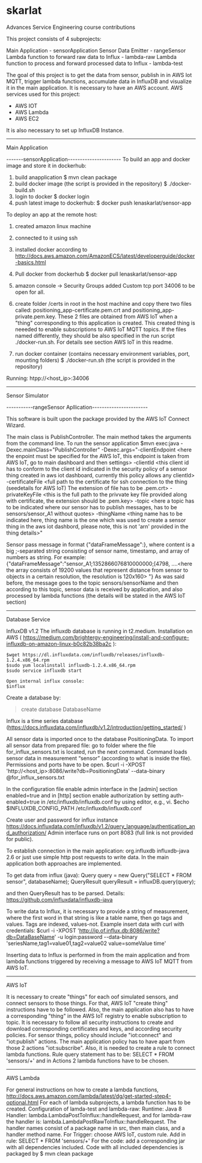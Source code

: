 # skarlat
Advances Service Engineering course contributions

This project consists of 4 subprojects:

Main Application - sensorApplication
Sensor Data Emitter - rangeSensor
Lambda function to forward raw data to Influx - lambda-raw
Lambda function to process and forward processed data to Influx - lambda-test

The goal of this project is to get the data from sensor, publish in in AWS Iot MQTT, trigger lambda functions, accumulate data in InfluxDB and visualize it in the main application.
It is necessary to have an AWS account. 
AWS services used for this project:
- AWS IOT
- AWS Lambda
- AWS EC2

It is also necessary to set up InfluxDB Instance. 

----------------------------------------------
Main Application

-------sensorApplication----------------------
To build an app and docker image and store it in dockerhub:

1. build anapplication
	$ mvn clean package
2. build docker image (the script is provided in the repository)
	$ ./docker-build.sh
3. login to docker
	$ docker login
4. push latest image to dockerhub:
	$ docker push lenaskarlat/sensor-app

To deploy an app at the remote host:
1. created amazon linux machine
2. connected to it using ssh
3. installed docker according to http://docs.aws.amazon.com/AmazonECS/latest/developerguide/docker-basics.html
4. Pull docker from dockerhub
	$ docker pull lenaskarlat/sensor-app
5. amazon console -> Security Groups added Custom tcp port 34006 to be open for all.
6. create folder /certs in root in the host machine and copy there two files called: positioning_app-certificate.pem.crt and positioning_app-private.pem.key. These 2 files are obtained from AWS IoT when a "thing" corresponding to this application is created. This created thing is neeeded to enable subscriptions to AWS IoT MQTT topics. If the files named differently, they should be also specified in the run script ./docker-run.sh. For details see section AWS IoT in this readme.

7. run docker container (contains necessary environment variables, port, mounting folders)
	$ ./docker-run.sh (the script is provided in the repository)

Running: htpp://<host_ip>:34006

---------------------------------------------------------
Sensor Simulator

-----------rangeSensor Apllication-----------------------

This software is built upon the package provided by the AWS IoT Connect Wizard.

The main class is PublishController. The main method takes the arguments from the command line.
To run the sensor application 
	$mvn exec:java -Dexec.mainClass="PublishController" -Dexec.args="-clientEndpoint <here the enpoint must be specified for the AWS IoT, this endpoint is taken from AWS IoT, go to main dashboard and then settings> -clientId <this client id has to conform to the client id indicated in the security policy of a sensor thing created in aws iot dashboard, currently this policy allows any clientId> -certificateFile <full path to the certificate for ssh connection to the thing (seedetails for AWS IoT) The extension of file has to be .pem.crt> -privateKeyFile <this is the full path to the privvate key file provided along with certificate, the extension should be .pem.key> -topic <here a topic has to be indicated where our sensor has to publish messages, has to be sensors/sensor_A1 without quotes> -thingName <thing name has to be indicated here, thing name is the one which was used to create a sensor thing in the aws iot dashbord, please note, this is not 'arn' provided in the thing details>"

Sensor pass message in format {"dataFrameMessage":<content>}, where content is a big ;-separated string consisting of sensor name, timestamp, and array of numbers as string.
For example: {"dataFrameMessage":"sensor_A1;1352866076810000000;[4798, ....<here the array consists of 19200 values that represent distance from sensor to objects in a certain resolution, the resolution is 120x160> "}
As was said before, the message goes to the topic sensors/sensorName and then according to this topic, sensor data is received by application, and also processed by lambda functions (the details will be stated in the AWS IoT section)

---------------------------------------------------------
Database Service

InfluxDB v1.2
The influxdb database is running in t2.medium. 
Installation on AWS ( https://medium.com/brightergy-engineering/install-and-configure-influxdb-on-amazon-linux-b0c82b38ba2c ):

	$wget https://dl.influxdata.com/influxdb/releases/influxdb-1.2.4.x86_64.rpm
	$sudo yum localinstall influxdb-1.2.4.x86_64.rpm
	$sudo service influxdb start

	Open internal influx console:
	$influx

Create a database by:
> create database DatabaseName

Influx is a time series database (https://docs.influxdata.com/influxdb/v1.2/introduction/getting_started/ )

All sensor data is imported once to the database PositioningData. To import all sensor data from prepared file: go to folder where the file for_influx_sensors.txt is located, run the next command. Command loads sensor data in measurement “sensor” (according to what is inside the file). Permissions and ports have to be open.
	$curl -i -XPOST 'http://<host_ip>:8086/write?db=PositioningData' --data-binary @for_influx_sensors.txt

In the configuration file enable admin interface in the [admin] section enabled=true
and in [http] section enable authorization by setting auth-enabled=true in /etc/influxdb/influxdb.conf  by using editor, e.g., vi. 
	$echo $INFLUXDB_CONFIG_PATH /etc/influxdb/influxdb.conf

Create user and password for influx instance  https://docs.influxdata.com/influxdb/v1.2/query_language/authentication_and_authorization/ 
Admin interface runs on port 8083 (full link is not provided for public).

To establish connection in the main application:
 <dependency>
   <groupId>org.influxdb</groupId>
   <artifactId>influxdb-java</artifactId>
   <version>2.6</version>
</dependency>
or just use simple http post requests to write data. In the main application both approaches are implemented.

To get data from influx (java):
	Query query = new Query("SELECT * FROM sensor", databaseName);
	QueryResult queryResult = influxDB.query(query);

and then QueryResult has to be parsed.
Details: https://github.com/influxdata/influxdb-java 

To write data to Influx, it is necessary to provide a string of measurement, where the first word in that string is like a table name, then go tags and values. Tags are indexed, values-not. 
Example insert data with curl with credentials:
	$curl -i -XPOST 'http://ip.of.influx.db:8086/write?db=DataBaseName' -u login:password --data-binary 'seriesName,tag1=value01,tag2=value02 value=someValue time'

Inserting data to Influx is performed in from the main application and from lambda functions triggered by receiving a message to AWS IoT MQTT from AWS IoT.

---------------------------------------------------------
AWS IoT

It is necessary to create "things" for each oof simulated sensors, and connect sensors to those things. For that, AWS IoT "create thing" instructions have to be followed.
Also, the main application also has to have a corresponding "thing" in the AWS IoT registry to enable subscription to topic.
It is necessary to follow all security instructions to create and download corresponding certificates and keys, and according security policies. For sensor things, policy should include "iot:connect" and "iot:publish" actions. The main application policy has to have apart from those 2 actions "iot:subscribe". 
Also, it is needed to create a rule to connect lambda functions. Rule query statement has to be: 
	SELECT * FROM 'sensors/+'
and in Actions 2 lambda functions have to be chosen.

---------------------------------------------------------
AWS Lambda

For general instructions on how to create a lambda functions, http://docs.aws.amazon.com/lambda/latest/dg/get-started-step4-optional.html
For each of lambda subprojects, a lambda function has to be created.
Configuration of lamda-test and lambda-raw:
Runtime: Java 8
Handler: lambda.LambdaPostToInflux::handleRequest, and for lambda-raw the handler is: lambda.LambdaPostRawToInflux::handleRequest. The handler names consist of a package name in src, then main class, and a handler method name.
For Trigger: choose AWS IoT, custom rule. Add in rule: 
	SELECT * FROM 'sensors/+'
For the code: add a corresponding jar with all dependencies included. Code with all included dependencies is packaged by 
	$ mvn clean package




